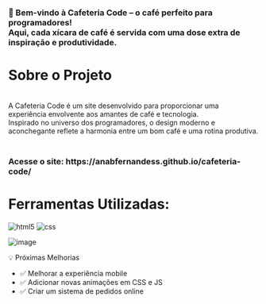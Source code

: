 
 
 <h3>🚀 Bem-vindo à Cafeteria Code – o café perfeito para programadores! <br>Aqui, cada xícara de café é servida com uma dose extra de inspiração e produtividade.</br></h3>
 


  <h1>Sobre o Projeto</h1>
<br>A Cafeteria Code é um site desenvolvido para proporcionar uma experiência envolvente aos amantes de café e tecnologia.<br> Inspirado no universo dos programadores, o design moderno e aconchegante reflete a harmonia entre um bom café e uma rotina produtiva.


<h3> <b><br>Acesse o site: https://anabfernandess.github.io/cafeteria-code/</b></br></h3>


 <h1>Ferramentas Utilizadas:</h1>
 <div style="display: inline_block">
  <img align="center" alt="html5" src="https://img.shields.io/badge/HTML5-E34F26?style=for-the-badge&logo=html5&logoColor=white" />
  <img align="center" alt="css" src="https://img.shields.io/badge/CSS3-1572B6?style=for-the-badge&logo=css3&logoColor=white" />

![image](https://github.com/user-attachments/assets/593a6cef-1e97-4531-8989-9acd45a60273)

💡 Próximas Melhorias
- ✅ Melhorar a experiência mobile <br>
- ✅ Adicionar novas animações em CSS e JS <br>
- ✅ Criar um sistema de pedidos online


 
